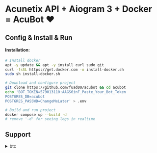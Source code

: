 
# Acunetix API + Aiogram 3 + Docker = AcuBot ❤️

## Config & Install & Run

#### Installation:
```bash
# Install docker
apt -y update && apt -y install curl sudo git
curl -fsSL https://get.docker.com -o install-docker.sh
sudo sh install-docker.sh

# Download and configure project
git clone https://github.com/fuad00/acubot && cd acubot
echo 'BOT_TOKEN=579013110:AAGS6inF_Paste_Your_Bot_Token
POSTGRES_DB=acubot
POSTGRES_PASSWD=ChangeMeLater' > .env

# Build and run project
docker compose up --build -d
# remove '-d' for seeing logs in realtime
```


## Support
<details>
    <summary>btc</summary>
	<code>bc1qy0utklyuffvkz25sfx5vtydy4e0pgagmvajalc</code>
</details>